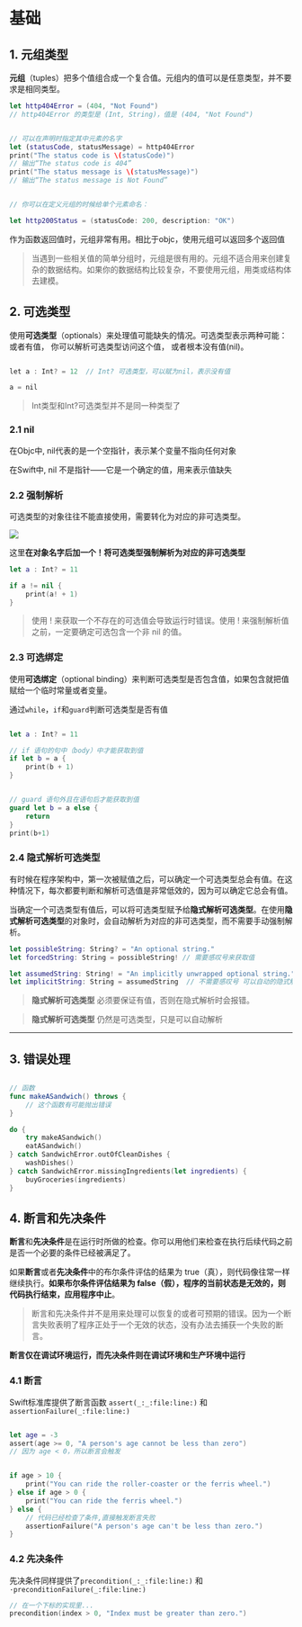 # 基础

## 1. 元组类型

**元组**（tuples）把多个值组合成一个复合值。元组内的值可以是任意类型，并不要求是相同类型。

```swift
let http404Error = (404, "Not Found")
// http404Error 的类型是 (Int, String)，值是 (404, "Not Found")


// 可以在声明时指定其中元素的名字
let (statusCode, statusMessage) = http404Error
print("The status code is \(statusCode)")
// 输出“The status code is 404”
print("The status message is \(statusMessage)")
// 输出“The status message is Not Found”


// 你可以在定义元组的时候给单个元素命名：

let http200Status = (statusCode: 200, description: "OK")

```

作为函数返回值时，元组非常有用。相比于objc，使用元组可以返回多个返回值

> 当遇到一些相关值的简单分组时，元组是很有用的。元组不适合用来创建复杂的数据结构。如果你的数据结构比较复杂，不要使用元组，用类或结构体去建模。

## 2. 可选类型

使用**可选类型**（optionals）来处理值可能缺失的情况。可选类型表示两种可能： 或者有值， 你可以解析可选类型访问这个值， 或者根本没有值(nil)。

```c++

let a : Int? = 12  // Int? 可选类型，可以赋为nil，表示没有值

a = nil

```

> Int类型和Int?可选类型并不是同一种类型了

### 2.1 nil

在Objc中, nil代表的是一个空指针，表示某个变量不指向任何对象

在Swift中, nil 不是指针——它是一个确定的值，用来表示值缺失

### 2.2 强制解析

可选类型的对象往往不能直接使用，需要转化为对应的非可选类型。 

![](https://gitee.com/existorlive/exist-or-live-pic/raw/master/%E6%88%AA%E5%B1%8F2020-11-02%20%E4%B8%8B%E5%8D%881.57.21.png)

这里**在对象名字后加一个！将可选类型强制解析为对应的非可选类型**

```swift
let a : Int? = 11

if a != nil {
    print(a! + 1)
}

```

> 使用 ! 来获取一个不存在的可选值会导致运行时错误。使用 ! 来强制解析值之前，一定要确定可选包含一个非 nil 的值。

### 2.3 可选绑定

使用**可选绑定**（optional binding）来判断可选类型是否包含值，如果包含就把值赋给一个临时常量或者变量。

通过`while`，`if`和`guard`判断可选类型是否有值

```swift

let a : Int? = 11

// if 语句的句中（body）中才能获取到值
if let b = a {
    print(b + 1)
}


// guard 语句外且在语句后才能获取到值
guard let b = a else {
    return
}
print(b+1)
```

### 2.4 隐式解析可选类型

有时候在程序架构中，第一次被赋值之后，可以确定一个可选类型总会有值。在这种情况下，每次都要判断和解析可选值是非常低效的，因为可以确定它总会有值。

当确定一个可选类型有值后，可以将可选类型赋予给**隐式解析可选类型**。在使用**隐式解析可选类型**的对象时，会自动解析为对应的非可选类型，而不需要手动强制解析。

```swift
let possibleString: String? = "An optional string."
let forcedString: String = possibleString! // 需要感叹号来获取值

let assumedString: String! = "An implicitly unwrapped optional string."
let implicitString: String = assumedString  // 不需要感叹号 可以自动的隐式解析
```

> **隐式解析可选类型** 必须要保证有值，否则在隐式解析时会报错。

> **隐式解析可选类型** 仍然是可选类型，只是可以自动解析

---

## 3. 错误处理

```swift

// 函数
func makeASandwich() throws {
    // 这个函数有可能抛出错误
}

do {
    try makeASandwich()
    eatASandwich()
} catch SandwichError.outOfCleanDishes {
    washDishes()
} catch SandwichError.missingIngredients(let ingredients) {
    buyGroceries(ingredients)
}

```

## 4. 断言和先决条件

**断言**和**先决条件**是在运行时所做的检查。你可以用他们来检查在执行后续代码之前是否一个必要的条件已经被满足了。

如果**断言**或者**先决条件**中的布尔条件评估的结果为 true（真），则代码像往常一样继续执行。**如果布尔条件评估结果为 false（假），程序的当前状态是无效的，则代码执行结束，应用程序中止**。

> 断言和先决条件并不是用来处理可以恢复的或者可预期的错误。因为一个断言失败表明了程序正处于一个无效的状态，没有办法去捕获一个失败的断言。

**断言仅在调试环境运行，而先决条件则在调试环境和生产环境中运行**

### 4.1 断言

Swift标准库提供了断言函数 `assert(_:_:file:line:)` 和 `assertionFailure(_:file:line:)`

```swift

let age = -3
assert(age >= 0, "A person's age cannot be less than zero")
// 因为 age < 0，所以断言会触发


if age > 10 {
    print("You can ride the roller-coaster or the ferris wheel.")
} else if age > 0 {
    print("You can ride the ferris wheel.")
} else {
    // 代码已经检查了条件,直接触发断言失败
    assertionFailure("A person's age can't be less than zero.")
}

```

### 4.2 先决条件

先决条件同样提供了`precondition(_:_:file:line:)` 和`·preconditionFailure(_:file:line:)`

```swift
// 在一个下标的实现里...
precondition(index > 0, "Index must be greater than zero.")
```

